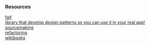 ### Resources

[faif](https://github.com/faif/python-patterns) <br/>
[library that develop design patterns so you can use it in your real app!](https://github.com/tylerlaberge/PyPattyrn) <br/>
[sourcemaking](https://sourcemaking.com/design_patterns/) <br/>
[refactoring](https://refactoring.guru/design-patterns) <br/>
[wikibooks](https://en.wikibooks.org/wiki/Computer_Science_Design_Patterns/Bridge) <br/>
